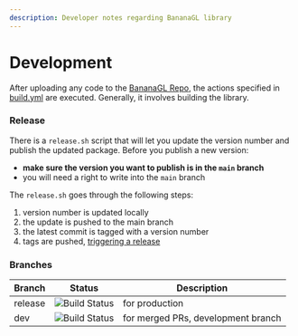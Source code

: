 ```yaml
---
description: Developer notes regarding BananaGL library
---
```


# Development

After uploading any code to the [BananaGL Repo](https://github.com/MetacitySuite/BananaGL), the actions specified in [build.yml](https://github.com/MetacitySuite/BananaGL/blob/main/.github/workflows/build.yaml) are executed. Generally, it involves building the library.

### Release

There is a `release.sh` script that will let you update the version number and publish the updated package. Before you publish a new version:

* **make sure the version you want to publish is in the `main` branch**
* you will need a right to write into the `main` branch

The `release.sh` goes through the following steps:

1. version number is updated locally&#x20;
2. the update is pushed to the main branch
3. the latest commit is tagged with a version number
4. tags are pushed, [triggering a release ](https://github.com/MetacitySuite/BananaGL/blob/main/.github/workflows/release.yaml)

### Branches

| Branch  |                                                    Status                                                   | Description                        |
| ------- | :---------------------------------------------------------------------------------------------------------: | ---------------------------------- |
| release | ![Build Status](https://github.com/MetacitySuite/BananaGL/workflows/BananaGL%20CI/badge.svg?branch=release) | for production                     |
| dev     |   ![Build Status](https://github.com/MetacitySuite/BananaGL/workflows/BananaGL%20CI/badge.svg?branch=dev)   | for merged PRs, development branch |

